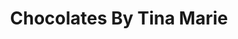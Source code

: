 ---
title: "Chocolates By Tina Marie"
url: /hummelstown/chocolates-by-tina-marie/
shop: confectionery
---